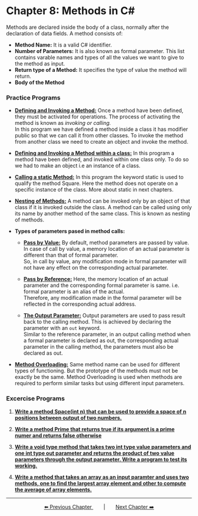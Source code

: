 # Chapter 8: Methods in C#

Methods are declared inside the body of a class, normally after the declaration of data fields. A method consists of:
- **Method Name:** It is a valid C# identifier.
- **Number of Parameters:** It is also known as formal parameter. This list contains varable names and types of all the values we want to give to the method as input.
- **Return type of a Method:** It specifies the type of value the method will return.
- **Body of the Method**

### Practice Programs
- **[Defining and Invoking a Method:](./Practice/Program1_0.cs)** Once a method have been defined, they must be activated for operations. The process of activating the method is known as *invoking or calling.* <br>In this program we have defined a method inside a class it has modifier public so that we can call it from other classes. To invoke the method from another class we need to create an object and invoke the method.

- **[Defining and Invoking a Method within a class:](./Practice/Program1_1.cs.cs)** In this program a method have been defined, and invoked within one class only. To do so we had to make an object i.e an instance of a class.

- **[Calling a static Method:](./Practice/Program2.cs)** In this program the keyword static is used to qualify the method Square. Here the method does not operate on a specific instance of the class. More about static in next chapters.

- **[Nesting of Methods:](./Practice/Program3.cs)** A method can be invoked only by an object of that class if it is invoked outside the class. A method can be called using only its name by another method of the same class. This is known as nesting of methods.

- **Types of parameters pased in method calls:**
    - **[Pass by Value:](./Practice/Program4.cs)** By default, method parameters are passed by value. In case of call by value, a memory location of an actual parameter is different than that of formal parameter.<br>So, in call by value, any modification mode in formal parameter will not have any effect on the corresponding actual parameter.

    - **[Pass by Reference:](./Practice/Program5.cs)** Here, the memory location of an actual parameter and the corresponding formal parameter is same. i.e. formal parameter is an alias of the actual.<br>Therefore, any modification made in the formal parameter will be reflected in the corresponding actual address. 

    - **[The Output Parameter:](./Practice/Program6.cs)** Output parameters are used to pass result back to the calling method. This is achieved by declaring the parameter with an `out` keyword.<br>Similar to the reference parameter, in an output calling method when a formal parameter is declared as out, the corresponding actual parameter in the calling method, the parameters must also be declared as out.

- **[Method Overloading:](./Practice/Program7.cs)** Same method name can be used for different types of functioning. But the prototype of the methods must not be exactly be the same. Method Overloading is used when methods are required to perform similar tasks but using different input parameters. 

### Excercise Programs
1. **[Write a method Space(int n) that can be used to provide a space of n positions between output of two numbers.](./Excercise/8_8.cs)**

2. **[Write a method Prime that returns true if its argument is a prime numer and returns false otherwise](./Excercise/8_10.cs)**

3. **[Write a void type method that takes two int type value parameters and one int type out parameter and returns the product of two value parameters through the output parameter. Write a program to test its working.](./Excercise/8_11.cs)**

4. **[Write a method that takes an array as an input paramter and uses two methods, one to find the largest array element and other to compute the average of array elements.](./Excercise/8_15.cs)**


---
<p align="center"><a href="../Chapter_7/">⬅️ Previous Chapter </a>&emsp;&emsp;|&emsp;&emsp;<a  href="../">Next Chapter ➡️</a></p>
